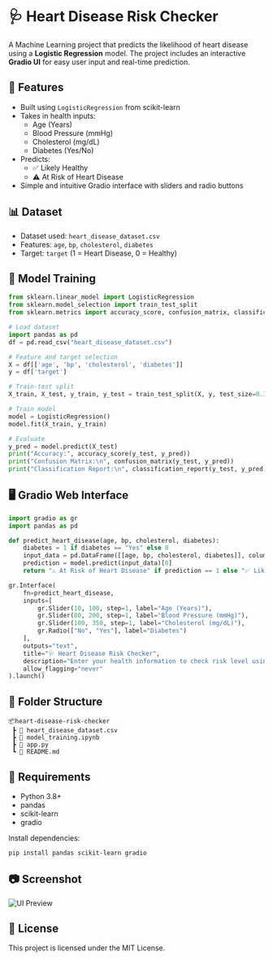 # 🩺 Heart Disease Risk Checker

A Machine Learning project that predicts the likelihood of heart disease using a **Logistic Regression** model. The project includes an interactive **Gradio UI** for easy user input and real-time prediction.

## 🚀 Features

- Built using `LogisticRegression` from scikit-learn
- Takes in health inputs:
  - Age (Years)
  - Blood Pressure (mmHg)
  - Cholesterol (mg/dL)
  - Diabetes (Yes/No)
- Predicts:
  - ✅ Likely Healthy
  - ⚠️ At Risk of Heart Disease
- Simple and intuitive Gradio interface with sliders and radio buttons

## 📊 Dataset

- Dataset used: `heart_disease_dataset.csv`
- Features: `age`, `bp`, `cholesterol`, `diabetes`
- Target: `target` (1 = Heart Disease, 0 = Healthy)

## 🧠 Model Training

```python
from sklearn.linear_model import LogisticRegression
from sklearn.model_selection import train_test_split
from sklearn.metrics import accuracy_score, confusion_matrix, classification_report

# Load dataset
import pandas as pd
df = pd.read_csv("heart_disease_dataset.csv")

# Feature and target selection
X = df[['age', 'bp', 'cholesterol', 'diabetes']]
y = df['target']

# Train-test split
X_train, X_test, y_train, y_test = train_test_split(X, y, test_size=0.3, random_state=42)

# Train model
model = LogisticRegression()
model.fit(X_train, y_train)

# Evaluate
y_pred = model.predict(X_test)
print("Accuracy:", accuracy_score(y_test, y_pred))
print("Confusion Matrix:\n", confusion_matrix(y_test, y_pred))
print("Classification Report:\n", classification_report(y_test, y_pred))
```

## 🖥 Gradio Web Interface

```python
import gradio as gr
import pandas as pd

def predict_heart_disease(age, bp, cholesterol, diabetes):
    diabetes = 1 if diabetes == "Yes" else 0
    input_data = pd.DataFrame([[age, bp, cholesterol, diabetes]], columns=['age', 'bp', 'cholesterol', 'diabetes'])
    prediction = model.predict(input_data)[0]
    return "⚠️ At Risk of Heart Disease" if prediction == 1 else "✅ Likely Healthy"

gr.Interface(
    fn=predict_heart_disease,
    inputs=[
        gr.Slider(10, 100, step=1, label="Age (Years)"),
        gr.Slider(80, 200, step=1, label="Blood Pressure (mmHg)"),
        gr.Slider(100, 350, step=1, label="Cholesterol (mg/dL)"),
        gr.Radio(["No", "Yes"], label="Diabetes")
    ],
    outputs="text",
    title="🩺 Heart Disease Risk Checker",
    description="Enter your health information to check risk level using a Logistic Regression model.",
    allow_flagging="never"
).launch()
```

## 📁 Folder Structure

```
📦heart-disease-risk-checker
 ┣ 📄 heart_disease_dataset.csv
 ┣ 📄 model_training.ipynb
 ┣ 📄 app.py
 ┗ 📄 README.md
```

## 📌 Requirements

- Python 3.8+
- pandas
- scikit-learn
- gradio

Install dependencies:
```bash
pip install pandas scikit-learn gradio
```

## 📷 Screenshot

![UI Preview](https://github.com/user-attachments/assets/fec4b271-e691-4e6f-bba8-6ce8e20dc6e7)

## 📜 License

This project is licensed under the MIT License.
